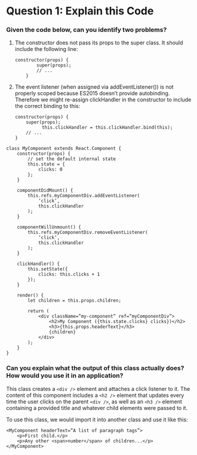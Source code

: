 # Question 1: Explain this Code

### Given the code below, can you identify two problems?

1. The constructor does not pass its props to the super class. It should include the following line:

    ```
    constructor(props) {
            super(props);
            // ...
        }
    ```

2. The event listener (when assigned via addEventListener()) is not properly scoped because ES2015 doesn’t provide autobinding. Therefore we might re-assign clickHandler in the constructor to include the correct binding to this:

    ```
    constructor(props) {
        super(props);
              this.clickHandler = this.clickHandler.bind(this);
        // ...
    }
    ```

```
class MyComponent extends React.Component {
    constructor(props) {
        // set the default internal state
        this.state = {
            clicks: 0
        };
    }

    componentDidMount() {
        this.refs.myComponentDiv.addEventListener(
            ‘click’, 
            this.clickHandler
        );
    }

    componentWillUnmount() {
        this.refs.myComponentDiv.removeEventListener(
            ‘click’, 
            this.clickHandler
        );
    }

    clickHandler() {
        this.setState({
            clicks: this.clicks + 1
        });
    }

    render() {
        let children = this.props.children;

        return (
            <div className=”my-component” ref=”myComponentDiv”>
                <h2>My Component ({this.state.clicks} clicks})</h2>
                <h3>{this.props.headerText}</h3>
                {children}
            </div>
        );
    }
}
```

### Can you explain what the output of this class actually does? How would you use it in an application?

This class creates a ```<div />``` element and attaches a click listener to it. The content of this component includes a ```<h2 />``` element that updates every time the user clicks on the parent ```<div />```, as well as an ```<h3 />``` element containing a provided title and whatever child elements were passed to it.

To use this class, we would import it into another class and use it like this:

```
<MyComponent headerText=”A list of paragraph tags”>
    <p>First child.</p>
    <p>Any other <span>number</span> of children...</p>
</MyComponent>
```
